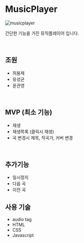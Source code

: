 # MusicPlayer

![musicplayer](https://user-images.githubusercontent.com/15887982/78346569-27d7dd00-75da-11ea-9e84-4fbb6679f396.png)

간단한 기능을 가진 뮤직플레이어 입니다.

<br>

## 조원
- 허용제
- 유성균
- 윤관영

<br>

## MVP (최소 기능)
- 재생
- 재생목록 (클릭시 재생)
- 곡 변경시 제목, 작곡가, 커버 변경

<br>

## 추가기능
- 일시정지
- 다음 곡
- 이전 곡

## 사용 기술
- audio tag
- HTML
- CSS
- Javascript
